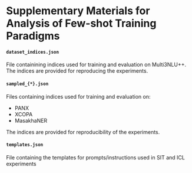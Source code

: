 # Supplementary Materials for Analysis of Few-shot Training Paradigms


#### `dataset_indices.json`

File containining indices used for training and evaluation on Multi3NLU++. The indices are provided for reproducing the experiments.

#### `sampled_{*}.json`

Files containing indices used for training and evaluation on:

 - PANX
 - XCOPA
 - MasakhaNER

The indices are provided for reproducibility of the experiments.

#### `templates.json`

File containing the templates for prompts/instructions used in SIT and ICL experiments
